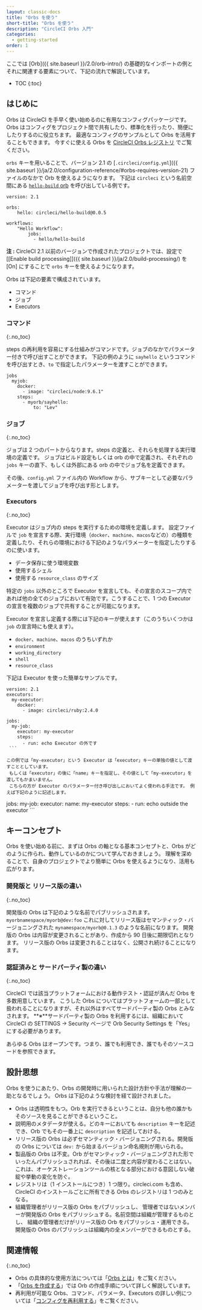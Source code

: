 ```yaml
---
layout: classic-docs
title: "Orbs を使う"
short-title: "Orbs を使う"
description: "CircleCI Orbs 入門"
categories:
  - getting-started
order: 1
---
```

ここでは [Orb]({{ site.baseurl }}/2.0/orb-intro/) の基礎的なインポートの例とそれに関連する要素について、下記の流れで解説しています。

- TOC
{:toc}

## はじめに

Orbs は CircleCI を手早く使い始めるのに有用なコンフィグパッケージです。 Orbs はコンフィグをプロジェクト間で共有したり、標準化を行ったり、簡便にしたりするのに役立ちます。 最適なコンフィグのサンプルとして Orbs を活用することもできます。 今すぐに使える Orbs を [CircleCI Orbs レジストリ](https://circleci.com/orbs/registry/) でご覧ください。

`orbs` キーを用いることで、バージョン 2.1 の [`.circleci/config.yml`]({{ site.baseurl }}/ja/2.0/configuration-reference/#orbs-requires-version-21) ファイルのなかで Orb を使えるようになります。 下記は `circleci` という名前空間にある [`hello-build` orb](https://circleci.com/orbs/registry/orb/circleci/hello-build) を呼び出している例です。

    version: 2.1
    
    orbs:
        hello: circleci/hello-build@0.0.5
    
    workflows:
        "Hello Workflow":
            jobs:
              - hello/hello-build
    

**注 :** CircleCI 2.1 以前のバージョンで作成されたプロジェクトでは、設定で [[Enable build processing]]({{ site.baseurl }}/ja/2.0/build-processing/) を [On] にすることで `orbs` キーを使えるようになります。

Orbs は下記の要素で構成されています。

- コマンド
- ジョブ
- Executors 

### コマンド
{:.no_toc}

steps の再利用を容易にする仕組みがコマンドです。ジョブのなかでパラメーター付きで呼び出すことができます。 下記の例のように `sayhello` というコマンドを呼び出すとき、`to` で指定したパラメーターを渡すことができます。

    jobs
      myjob:
        docker:
          - image: "circleci/node:9.6.1"
        steps:
          - myorb/sayhello:
              to: "Lev"
    

### ジョブ
{:.no_toc}

ジョブは 2 つのパートからなります。steps の定義と、それらを処理する実行環境の定義です。 ジョブはビルド設定もしくは orb の中で定義され、それぞれの `jobs` キーの直下、もしくは外部にある orb の中でジョブ名を定義できます。

その後、`config.yml` ファイル内の Workflow から、サブキーとして必要なパラメーターを渡してジョブを呼び出す形とします。

### Executors
{:.no_toc}

Executor はジョブ内の steps を実行するための環境を定義します。 設定ファイルで `job` を宣言する際、実行環境（`docker`、`machine`、`macos`などの）の種類を定義したり、それらの環境における下記のようなパラメーターを指定したりするのに使います。

- データ保存に使う環境変数
- 使用するシェル
- 使用する `resource_class` のサイズ

特定の `jobs` 以外のところで Executor を宣言しても、その宣言のスコープ内であれば他の全てのジョブにおいて有効です。こうすることで、1 つの Executor の宣言を複数のジョブで共有することが可能になります。

Executor を宣言し定義する際には下記のキーが使えます（このうちいくつかは `job` の宣言時にも使えます）。

- `docker`、`machine`、`macos` のうちいずれか
- `environment`
- `working_directory`
- `shell`
- `resource_class`

下記は Executor を使った簡単なサンプルです。

    version: 2.1
    executors:
      my-executor:
        docker:
          - image: circleci/ruby:2.4.0
    
    jobs:
      my-job:
        executor: my-executor
        steps:
          - run: echo Executor の外です
     ```
    
    この例では「my-executor」という Executor は「executor」キーの単独の値として渡すこととしています。
     もしくは「executor」の後に「name」キーを指定し、その値として「my-executor」を渡してもかまいません。
     こちらの方が Executor のパラメーター付き呼び出しにおいてよく使われる手法です。 例えば下記のように記述します。
    
    

jobs: my-job: executor: name: my-executor steps: - run: echo outside the executor ```

## キーコンセプト

Orbs を使い始める前に、まずは Orbs の軸となる基本コンセプトと、Orbs がどのように作られ、動作しているのかについて学んでおきましょう。 理解を深めることで、自身のプロジェクトでより簡単に Orbs を使えるようになり、活用も広がります。

### 開発版と リリース版の違い
{:.no_toc}

開発版の Orbs は下記のような名前でパブリッシュされます。 ```myorbnamespace/myorb@dev:foo``` これに対してリリース版はセマンティック・バージョニングされた `mynamespace/myorb@0.1.3` のような名前になります。 開発版の Orbs は内容が変更されることがあり、作成から 90 日後に期限切れとなります。 リリース版の Orbs は変更されることはなく、公開され続けることになります。

### 認証済みと サードパーティ製の違い
{:.no_toc}

CircleCI では該当プラットフォームにおける動作テスト・認証が済んだ Orbs を多数用意しています。 こうした Orbs についてはプラットフォームの一部として扱われることになりますが、それ以外はすべてサードパーティ製の Orbs とみなされます。 **※**サードパーティ製の Orbs を利用するには、組織において CircleCI の SETTINGS → Security ページで Orb Security Settings を「Yes」にする必要があります。

<aside class="notice">
あらゆる Orbs はオープンです。つまり、誰でも利用でき、誰でもそのソースコードを参照できます。 
</aside>

## 設計思想

Orbs を使うにあたり、Orbs の開発時に用いられた設計方針や手法が理解の一助となるでしょう。 Orbs は下記のような検討を経て設計されました。

- Orbs は透明性をもつ。Orb を実行できるということは、自分も他の誰かもそのソースを見ることができるということ。
- 説明用のメタデータが使える。どのキーにおいても ```description``` キーを記述でき、Orb でもその一番上に `description` を記述しておける。
- リリース版の Orbs は必ずセマンティック・バージョニングされる。開発版の Orbs については `dev:` から始まるバージョン命名規則が用いられる。
- 製品版の Orbs は不変。Orb がセマンティック・バージョニングされた形でいったんパブリッシュされれば、その後は二度と内容が変わることはない。 これは、オーケストレーションツールの核となる部分における意図しない破綻や挙動の変化を防ぐ。
- レジストリは（1 インストールにつき）1 つ限り。circleci.com も含め、CircleCI のインストールごとに所有できる Orbs のレジストリは 1 つのみとなる。
- 組織管理者がリリース版の Orbs をパブリッシュし、 管理者ではないメンバーが開発版の Orbs をパブリッシュする。名前空間は組織が管理するものとし、 組織の管理者だけがリリース版の Orb をパブリッシュ・運用できる。 開発版の Orbs のパブリッシュは組織内の全メンバーができるものとする。

## 関連情報
{:.no_toc}

- Orbs の具体的な使用方法については「[Orbs とは]({{site.baseurl}}/2.0/orb-intro/)」をご覧ください。
- 「[Orbs を作成する]({{site.baseurl}}/2.0/creating-orbs/)」では Orb の作成手順について詳しく解説しています。
- 再利用が可能な Orbs、コマンド、パラメータ、Executors の詳しい例については「[コンフィグを再利用する]({{site.baseurl}}/ja/2.0/reusing-config/)」をご覧ください。